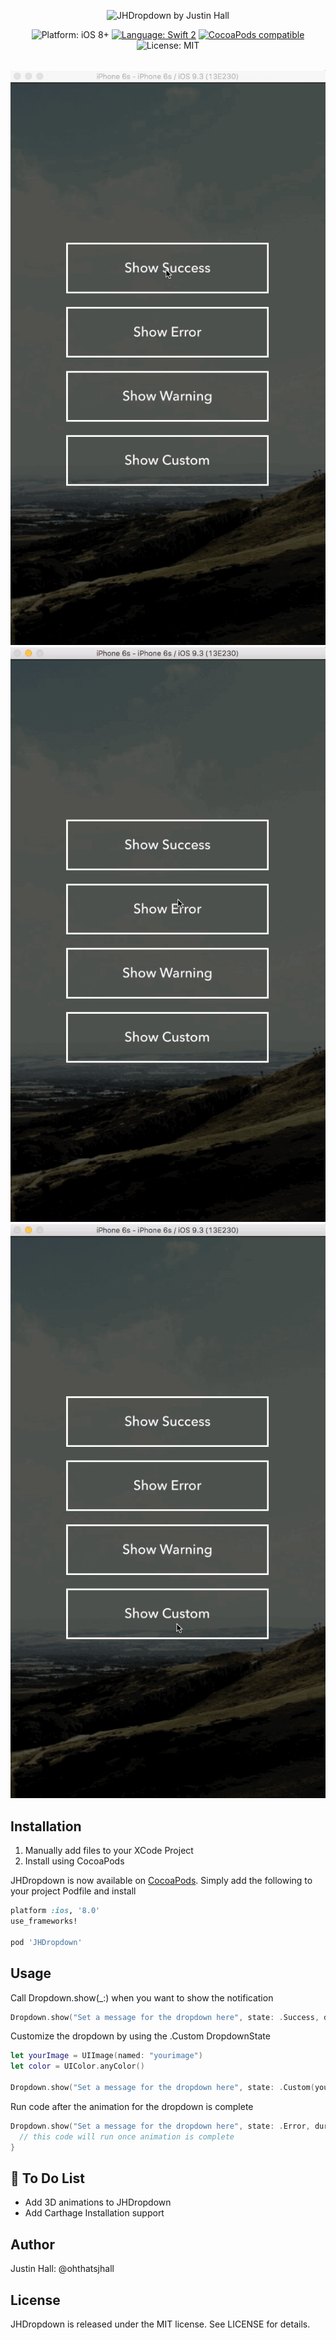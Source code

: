 <p align="center">
  <img src="http://i.imgur.com/33kLEKI.png" alt="JHDropdown by Justin Hall"/>
</p>

<p align="center">
    <img src="https://img.shields.io/badge/platform-iOS%208%2B-blue.svg?style=flat" alt="Platform: iOS 8+"/>
    <a href="https://developer.apple.com/swift"><img src="https://img.shields.io/badge/swift2-compatible-4BC51D.svg?style=flat" alt="Language: Swift 2" /></a>
    <a href="https://cocoapods.org/pods/JHDropdown"><img src="https://cocoapod-badges.herokuapp.com/v/JHDropdown/badge.png" alt="CocoaPods compatible" /></a>
    <img src="http://img.shields.io/badge/license-MIT-lightgrey.svg?style=flat" alt="License: MIT" /> <br><br>
</p>


![](Animations/JHDropdownSuccess.gif)
![](Animations/JHDropdownError.gif)
![](Animations/JHDropdownCustom.gif)

## Installation
1. Manually add files to your XCode Project
2. Install using CocoaPods

JHDropdown is now available on [CocoaPods](http://cocoapods.org). Simply add the following to your project Podfile and install
```ruby
platform :ios, '8.0'
use_frameworks!

pod 'JHDropdown'
```

## Usage

Call Dropdown.show(_:) when you want to show the notification  

```swift
Dropdown.show("Set a message for the dropdown here", state: .Success, duration: 2.0, action: nil)
```

Customize the dropdown by using the .Custom DropdownState

```swift
let yourImage = UIImage(named: "yourimage")
let color = UIColor.anyColor()

Dropdown.show("Set a message for the dropdown here", state: .Custom(yourColor, yourImage), duration: 2.0, action: nil)
```

Run code after the animation for the dropdown is complete

```swift
Dropdown.show("Set a message for the dropdown here", state: .Error, duration: 2.0) {
  // this code will run once animation is complete
}
```

## 📝 To Do List 
* Add 3D animations to JHDropdown
* Add Carthage Installation support

## Author

Justin Hall: @ohthatsjhall

## License

JHDropdown is released under the MIT license. See LICENSE for details.

